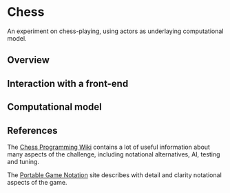 # Chess
An experiment on chess-playing, using actors as underlaying computational model.

## Overview

## Interaction with a front-end

## Computational model

## References

The [Chess Programming Wiki](https://www.chessprogramming.org/Main_Page) contains a lot of useful information about many aspects of the challenge, including notational alternatives, AI, testing and tuning.

The [Portable Game Notation](http://portablegamenotation.com/index.html) site describes with detail and clarity notational aspects of the game.
